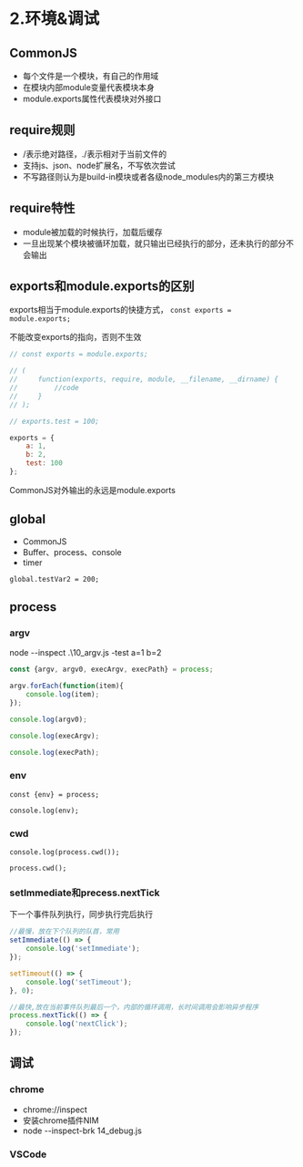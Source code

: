 # 2.环境&调试

## CommonJS

* 每个文件是一个模块，有自己的作用域
* 在模块内部module变量代表模块本身
* module.exports属性代表模块对外接口

## require规则

* /表示绝对路径，./表示相对于当前文件的
* 支持js、json、node扩展名，不写依次尝试
* 不写路径则认为是build-in模块或者各级node\_modules内的第三方模块

## require特性

* module被加载的时候执行，加载后缓存
* 一旦出现某个模块被循环加载，就只输出已经执行的部分，还未执行的部分不会输出

## exports和module.exports的区别

exports相当于module.exports的快捷方式， `const exports = module.exports;`

不能改变exports的指向，否则不生效

```javascript
// const exports = module.exports;

// (
//     function(exports, require, module, __filename, __dirname) {
//         //code
//     }
// );

// exports.test = 100;

exports = {
    a: 1,
    b: 2,
    test: 100
};
```

CommonJS对外输出的永远是module.exports

## global

* CommonJS
* Buffer、process、console
* timer

`global.testVar2 = 200;`

## process

### argv

node --inspect .\10\_argv.js -test a=1 b=2

```javascript
const {argv, argv0, execArgv, execPath} = process;

argv.forEach(function(item){
    console.log(item);
});

console.log(argv0);

console.log(execArgv);

console.log(execPath);
```

### env

```text
const {env} = process;

console.log(env);
```

### cwd

```text
console.log(process.cwd());

process.cwd();
```

### setImmediate和precess.nextTick

下一个事件队列执行，同步执行完后执行

```javascript
//最慢，放在下个队列的队首，常用
setImmediate(() => {
    console.log('setImmediate');
});

setTimeout(() => {
    console.log('setTimeout');
}, 0);

//最快,放在当前事件队列最后一个，内部的循环调用，长时间调用会影响异步程序
process.nextTick(() => {
    console.log('nextClick');
});
```

## 调试

### chrome

* chrome://inspect
* 安装chrome插件NIM
* node --inspect-brk 14\_debug.js

### VSCode

